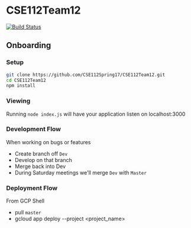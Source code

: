 # CSE112Team12
[![Build Status](https://travis-ci.org/safarsi/CSE112Team12.svg?branch=master)](https://travis-ci.org/safarsi/CSE112Team12)

## Onboarding
### Setup
```bash
git clone https://github.com/CSE112Spring17/CSE112Team12.git
cd CSE112Team12
npm install
```
### Viewing
Running `node index.js` will have your application listen on localhost:3000

### Development Flow
When working on bugs or features

- Create branch off `Dev`
- Develop on that branch
- Merge back into Dev
- During Saturday meetings we'll merge `Dev` with `Master`

### Deployment Flow
From GCP Shell

- pull `master`
- gcloud app deploy --project <project_name>